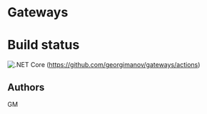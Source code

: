 # Gateways

# Build status
![.NET Core](https://github.com/georgimanov/gateways/workflows/.NET%20Core/badge.svg?branch=master)
(https://github.com/georgimanov/gateways/actions)

## Authors

GM
